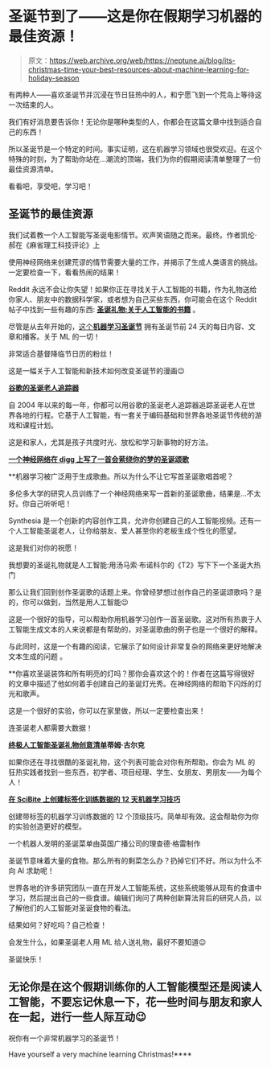 # 圣诞节到了——这是你在假期学习机器的最佳资源！

> 原文：<https://web.archive.org/web/https://neptune.ai/blog/its-christmas-time-your-best-resources-about-machine-learning-for-holiday-season>

有两种人——喜欢圣诞节并沉浸在节日狂热中的人，和宁愿飞到一个荒岛上等待这一次结束的人。

我们有好消息要告诉你！无论你是哪种类型的人，你都会在这篇文章中找到适合自己的东西！

所以圣诞节是一个特定的时间。事实证明，这在机器学习领域也很受欢迎。在这个特殊的时刻，为了帮助你站在…潮流的顶端，我们为你的假期阅读清单整理了一份最佳资源清单。

看看吧，享受吧，学习吧！

## 圣诞节的最佳资源

我们试着教一个人工智能写圣诞电影情节。欢声笑语随之而来。最终。作者凯伦·郝在《麻省理工科技评论》上

使用神经网络来创建荒谬的情节需要大量的工作，并揭示了生成人类语言的挑战。一定要检查一下，看看热闹的结果！

Reddit 永远不会让你失望！如果你正在寻找关于人工智能的书籍，作为礼物送给你家人、朋友中的数据科学家，或者想为自己买些东西，你可能会在这个 Reddit 帖子中找到一些有趣的东西: **[圣诞礼物:关于人工智能的书籍](https://web.archive.org/web/20221206024450/https://www.reddit.com/r/MachineLearning/comments/edpeav/d_christmas_gifts_books_on_ml/)** 。

尽管是从去年开始的，[这个**机器学习圣诞节**](https://web.archive.org/web/20221206024450/https://ml.christmas/) 拥有圣诞节前 24 天的每日内容、文章和播客。关于 ML 的一切！

非常适合基督降临节日历的粉丝！

这是一幅关于人工智能和新技术如何改变圣诞节的漫画😉

**[谷歌的圣诞老人追踪器](https://web.archive.org/web/20221206024450/http://santatracker.google.com/)**

自 2004 年以来的每一年，你都可以用谷歌的圣诞老人追踪器追踪圣诞老人在世界各地的行程。它基于人工智能，有一套关于编码基础和世界各地圣诞节传统的游戏和课程计划。

这是和家人，尤其是孩子共度时光、放松和学习新事物的好方法。

**[一个神经网络在 digg 上写了一首会萦绕你的梦的圣诞颂歌](https://web.archive.org/web/20221206024450/https://digg.com/video/ai-christmas-carol)**

 **机器学习被广泛用于生成歌曲。所以为什么不让它写首圣诞歌唱首呢？

多伦多大学的研究人员训练了一个神经网络来写一首新的圣诞歌曲，结果是…不太好。你自己听听吧！

Synthesia 是一个创新的内容创作工具，允许你创建自己的人工智能视频。还有一个人工智能圣诞老人，让你给朋友、爱人甚至你的老板生成个性化的愿望。

这是我们对你的祝愿！

我想要的圣诞礼物就是人工智能:用汤马索·布诺科尔的《T2》写下下一个圣诞大热门

那么让我们回到创作圣诞歌的话题上来。你曾经梦想过创作自己的圣诞颂歌吗？是的，你可以做到，当然是用人工智能😉

这是一个很好的指导，可以帮助你用机器学习创作一首圣诞歌。这对所有热衷于人工智能生成文本的人来说都是有帮助的，对圣诞歌曲的例子也是一个很好的解释。

与此同时，这是一个有趣的阅读，它展示了如何设计非常复杂的网络来更好地解决文本生成的问题 。

 **你喜欢圣诞装饰和所有明亮的灯吗？那你会喜欢这个的！作者在这篇写得很好的文章中描述了他如何着手创建自己的圣诞灯光秀。在神经网络的帮助下闪烁的灯光和歌声。

这是一个很好的实验，你可以在家里做，所以一定要检查出来！

连圣诞老人都需要大数据！

**[终极人工智能圣诞礼物创意清单](https://web.archive.org/web/20221206024450/https://www.timguelke.net/blog/2018/12/12/the-ultimate-artificial-intelligence-christmas-gift-ideas-list-2018)蒂姆·古尔克**

如果你还在寻找很酷的圣诞礼物，这个列表可能会对你有所帮助。你会为 ML 的狂热实践者找到一些东西，初学者、项目经理、学生、女朋友、男朋友——为每个人！

**[在 SciBite 上创建标签化训练数据的 12 天机器学习技巧](https://web.archive.org/web/20221206024450/https://www.scibite.com/news/the-12-days-of-machine-learning-tips-for-creating-labelled-training-data/)**

创建带标签的机器学习训练数据的 12 个顶级技巧。简单却有效。这会帮助你为你的实验创造更好的模型。

一个机器人发明的圣诞菜单由英国广播公司的理查德·格雷制作

圣诞节意味着大量的食物。那么所有的剩菜怎么办？扔掉它们不好。所以为什么不向 AI 求助呢！

世界各地的许多研究团队一直在开发人工智能系统，这些系统能够从现有的食谱中学习，然后提出自己的一些食谱。编辑们询问了两种创新算法背后的研究人员，以了解他们的人工智能对圣诞食物的看法。

结果如何？好吃吗？自己检查！

会发生什么，如果圣诞老人用 ML 给人送礼物，最好不要知道😉

圣诞快乐！

## 无论你是在这个假期训练你的人工智能模型还是阅读人工智能，不要忘记休息一下，花一些时间与朋友和家人在一起，进行一些人际互动😉

祝你有一个非常机器学习的圣诞节！

Have yourself a very machine learning Christmas!****